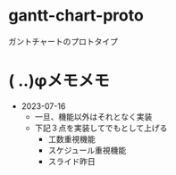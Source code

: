 # gantt-chart-proto
ガントチャートのプロトタイプ

# ( ..)φメモメモ
- 2023-07-16
   - 一旦、機能以外はそれとなく実装
   - 下記３点を実装してでもとして上げる
      - 工数重視機能
      - スケジュール重視機能
      - スライド昨日